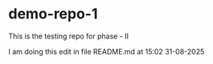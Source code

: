 # demo-repo-1

This is the testing repo for phase - II 

I am doing this edit in file README.md at 15:02 31-08-2025
